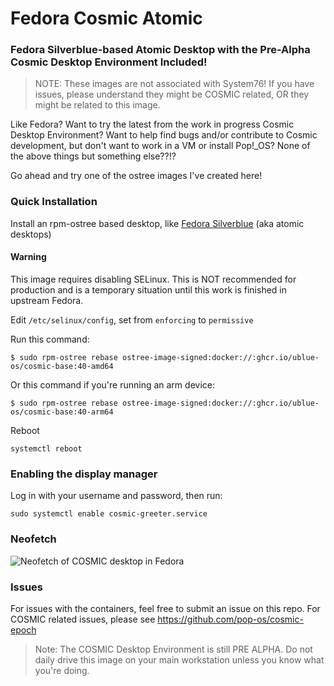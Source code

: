 # Fedora Cosmic Atomic
### Fedora Silverblue-based Atomic Desktop with the Pre-Alpha Cosmic Desktop Environment Included!

> NOTE: These images are not associated with System76! If you have issues, please understand they might be COSMIC related, OR they might be related to this image.

Like Fedora? Want to try the latest from the work in progress Cosmic Desktop Environment? Want to help find bugs and/or contribute to Cosmic development, but don't want to work in a VM or install Pop!_OS? None of the above things but something else??!?

Go ahead and try one of the ostree images I've created here!

### Quick Installation

Install an rpm-ostree based desktop, like [Fedora Silverblue](https://fedoraproject.org/atomic-desktops/silverblue/) (aka atomic desktops)

#### Warning
This image requires disabling SELinux. This is NOT recommended for production and is a temporary situation until this work is finished in upstream Fedora. 

Edit `/etc/selinux/config`, set from `enforcing` to `permissive`

Run this command:

```
$ sudo rpm-ostree rebase ostree-image-signed:docker://:ghcr.io/ublue-os/cosmic-base:40-amd64
```

Or this command if you're running an arm device:

```
$ sudo rpm-ostree rebase ostree-image-signed:docker://:ghcr.io/ublue-os/cosmic-base:40-arm64
```

Reboot

    systemctl reboot

### Enabling the display manager

Log in with your username and password, then run:

    sudo systemctl enable cosmic-greeter.service

### Neofetch
![Neofetch of COSMIC desktop in Fedora](./screenshot/cosmic-neofetch.png)

### Issues

For issues with the containers, feel free to submit an issue on this repo. For COSMIC related issues, please see https://github.com/pop-os/cosmic-epoch

> Note: The COSMIC Desktop Environment is still PRE ALPHA. Do not daily drive this image on your main workstation unless you know what you're doing.
